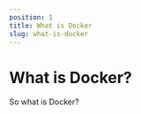 ```yaml
---
position: 1
title: What is Docker
slug: what-is-docker
---
```


# What is Docker?

So what is Docker?
